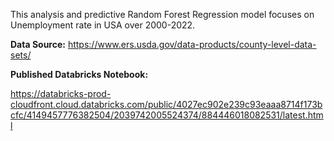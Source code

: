 This analysis and predictive Random Forest Regression model focuses on Unemployment rate in USA over 2000-2022.

**Data Source:**
https://www.ers.usda.gov/data-products/county-level-data-sets/

**Published Databricks Notebook:**

https://databricks-prod-cloudfront.cloud.databricks.com/public/4027ec902e239c93eaaa8714f173bcfc/4149457776382504/2039742005524374/884446018082531/latest.html


